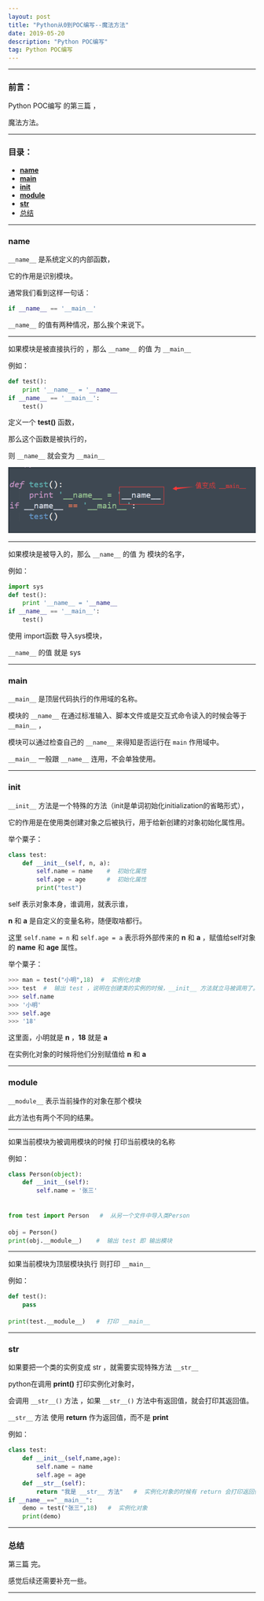 ```yaml
---
layout: post
title: "Python从0到POC编写--魔法方法"
date: 2019-05-20
description: "Python POC编写"
tag: Python POC编写
---
```

---

### 前言：

Python POC编写 的第三篇 ， <br>

魔法方法。<br>

---


### 目录：

* <a href="#a" target="_self">__name__</a>
* <a href="#b" target="_self">__main__</a>
* <a href="#c" target="_self">__init__</a>
* <a href="#d" target="_self">__module__</a>
* <a href="#e" target="_self">__str__</a>
* <a href="#zg" target="_self">总结</a>

-------


### <span id = "a">__name__</span>

`__name__` 是系统定义的内部函数，<br>

它的作用是识别模块。<br>

通常我们看到这样一句话：<br>

```python
if __name__ == '__main__'
```

`__name__`  的值有两种情况，那么挨个来说下。<br>

-----

如果模块是被直接执行的 ，那么 `__name__` 的值 为 `__main__` 

例如：<br>

```python
def test():
    print '__name__ = '__name__
if __name__ == '__main__':
    test()
```

定义一个 **test()** 函数，<br>

那么这个函数是被执行的，<br>

则 `__name__`  就会变为 `__main__`  <br>

![images](/images/2019-05-20/py01.png)

-----

如果模块是被导入的，那么 `__name__` 的值 为 模块的名字，<br>

例如：<br>

```python
import sys
def test():
    print '__name__ = '__name__
if __name__ == '__main__':
    test()
```

使用 import函数 导入sys模块，<br>

`__name__` 的值 就是 sys <br>

-----


### <span id = "b">__main__</span>

`__main__` 是顶层代码执行的作用域的名称。<br>

模块的 `__name__` 在通过标准输入、脚本文件或是交互式命令读入的时候会等于 `__main__` ，<br>

模块可以通过检查自己的 `__name__` 来得知是否运行在 `main` 作用域中。<br>

`__main__` 一般跟 `__name__` 连用，不会单独使用。

----


### <span id = "c">__init__</span>

`__init__` 方法是一个特殊的方法（init是单词初始化initialization的省略形式），<br>

它的作用是在使用类创建对象之后被执行，用于给新创建的对象初始化属性用。 <br>

举个粟子：<br>
```python
class test:
    def __init__(self, n, a):
        self.name = name    #  初始化属性
        self.age = age      #  初始化属性
        print("test")
```

self 表示对象本身，谁调用，就表示谁，<br>

**n** 和 **a** 是自定义的变量名称，随便取啥都行。<br>

这里 `self.name = n` 和 `self.age = a` 表示将外部传来的 **n** 和 **a** ，赋值给self对象的 **name** 和 **age** 属性。<br>

举个粟子：<br>

```python
>>> man = test("小明",18)  #  实例化对象
>>> test  #  输出 test ，说明在创建类的实例的时候，__init__ 方法就立马被调用了。
>>> self.name
>>> '小明'
>>> self.age
>>> '18'
```

这里面，小明就是 **n** ，**18** 就是 **a** <br>

在实例化对象的时候将他们分别赋值给 **n** 和 **a** <br>

-----


### <span id = "d">__module__</span>

`__module__`  表示当前操作的对象在那个模块 <br>

此方法也有两个不同的结果。 <br>

------

如果当前模块为被调用模块的时候 打印当前模块的名称 <br>

例如： <br>

```python
class Person(object):
    def __init__(self):
        self.name = '张三'
 
 
from test import Person   #  从另一个文件中导入类Person
 
obj = Person()
print(obj.__module__)    #  输出 test 即 输出模块
```

-----

如果当前模块为顶层模块执行 则打印 `__main__` <br>

例如： <br>

```python
def test():
    pass

print(test.__module__)   #  打印 __main__
```

-----


### <span id = "e">__str__</span>

如果要把一个类的实例变成 str ，就需要实现特殊方法 `__str__`   <br>

python在调用 **print()** 打印实例化对象时，<br>

会调用 `__str__()` 方法 ，如果 `__str__()` 方法中有返回值，就会打印其返回值。<br>

`__str__` 方法 使用 **return** 作为返回值，而不是 **print** <br>

例如： <br>

```python
class test:
    def __init__(self,name,age):
        self.name = name
        self.age = age 
    def __str__(self):
        return "我是 __str__ 方法"   #  实例化对象的时候有 return 会打印返回值
if __name__=="__main__":
    demo = test("张三",18)   #  实例化对象
    print(demo)
```

-----


### <span id = "zg">总结</span>

第三篇 完。 <br>

感觉后续还需要补充一些。

--------
